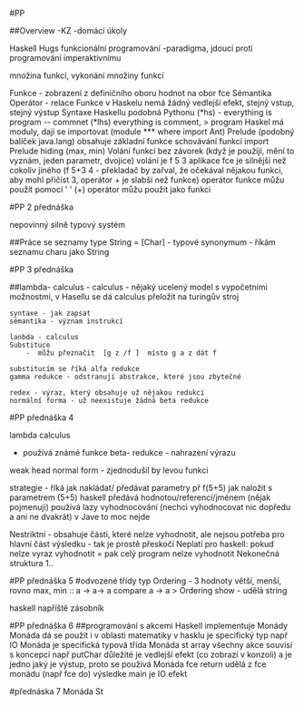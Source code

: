 #PP

##Overview
-KZ
-domácí úkoly

Haskell Hugs
funkcionální programování 
-paradigma, jdoucí proti programování imperaktivnímu


množina funkcí, vykonání množiny funkcí

Funkce  - zobrazení z definičního oboru hodnot na obor fce
Sémantika
Operátor - relace
Funkce v Haskelu nemá žádný vedlejší efekt, stejný vstup, stejný výstup
Syntaxe Haskellu podobná Pythonu 
(*hs) - everything is program  -- commnet
(*lhs) everything is comment,  > program
Haskel má moduly, dají se importovat (module *** where import Ant)
Prelude (podobný balíček java.lang) obsahuje základní funkce
schovávání funkcí  import Prelude hiding (max, min)
Volání funkcí bez závorek (když je použiji, mění to vyznám, jeden parametr, dvojice)
volání je f 5 3
aplikace fce je silnější než cokoliv jiného  (f 5+3 4  - překladač by zařval, že očekával nějakou funkci, aby mohl přičíst 3, operátor + je slabší než funkce)
operátor funkce můžu použít pomocí ' '
(+)  operátor můžu použít jako funkci


#PP 2 přednáška

nepovinný silně typový systém

##Práce se seznamy
    type String = [Char] - typové synonymum - říkám seznamu charu jako String
    

#PP 3 přednáška

##lambda- calculus 
    - calculus - nějaký ucelený model s vypočetními možnostmi, v Hasellu se dá calculus přeložit na turingův stroj
    
    syntaxe - jak zapsat 
    sémantika - význam instrukcí

    lanbda - calculus
    Substituce
        -  můžu přeznačit  [g z /f ]  místo g a z dát f

    substitucím se říká alfa redukce
    gamma redukce - odstranují abstrakce, které jsou zbytečné

    redex - výraz, který obsahuje už nějakou redukci
    normální forma - už neexistuje žádná beta redukce
    
  

#PP přednáška 4


 lambda calculus
 - používá známé funkce
 beta- redukce - nahrazení výrazu


weak head normal form - zjednodušil by levou funkci

strategie - říká jak nakládat/ předávat parametry
př f(5+5)   jak naložit s parametrem (5+5)
haskell předává  hodnotou/referencí/jménem (nějak pojmenuji)
používá lazy vyhodnocování (nechci vyhodnocovat nic dopředu a ani ne dvakrát) v Jave to moc nejde

Nestriktní  - obsahuje části, které nelze vyhodnotit, ale nejsou potřeba pro hlavní část výsledku - tak je prostě přeskočí
Neplatí pro haskell: pokud nelze vyraz vyhodnotit = pak celý program nelze vyhodnotit 
Nekonečná struktura 1.. 


#PP přednáška 5
#odvozené třídy
typ Ordering - 3 hodnoty větší, menší, rovno
max, min  :: a -> a-> a
compare  a -> a > Ordering
show - udělá string


haskell napříště zásobník


#PP přednáška 6 
##programování s akcemi
Haskell implementuje Monády
Monáda dá se použít i v oblasti matematiky
v hasklu je specifický typ např IO
Monáda je specifická typová třída
Monáda st array 
všechny akce souvisí s koncepcí 
např putChar důležité je vedlejší efekt (co zobrazí v konzoli) a je jedno jaký je výstup, proto se používá Monáda
fce return udělá z fce monádu  (např fce do)
výsledke main je IO efekt


#přednáska 7
Monáda St